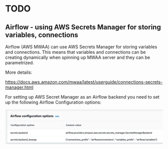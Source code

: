 # TODO 

## Airflow - using AWS Secrets Manager for storing variables, connections

Airflow (AWS MWAA) can use AWS Secrets Manager for storing variables and connections. This means that variables and connections can be creating dynamically when spinning up MWAA server and they can be parametrized.

More details:

https://docs.aws.amazon.com/mwaa/latest/userguide/connections-secrets-manager.html

For setting up AWS Secret Manager as an Airflow backend you need to set up the following Airflow Configuration options:

![Airflow Configuration Options](img/airflow_secrets_manager.png "Airflow Configuration options")